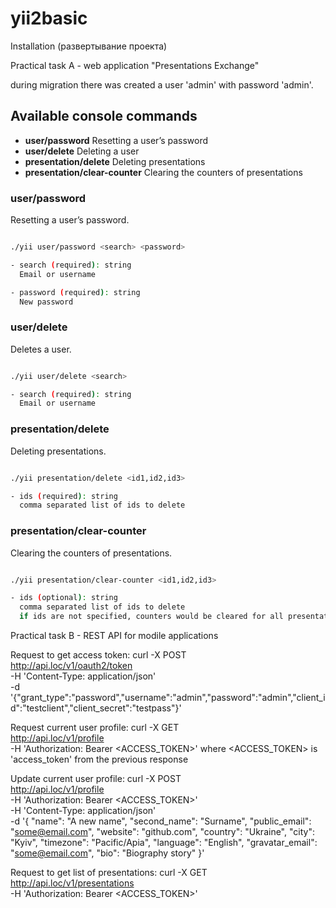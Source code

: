 # yii2basic

Installation (развертывание проекта)



Practical task A - web application "Presentations Exchange"

during migration there was created a user 'admin' with password 'admin'.





## Available console commands

- **user/password** Resetting a user’s password
- **user/delete** Deleting a user
- **presentation/delete** Deleting presentations
- **presentation/clear-counter** Clearing the counters of presentations

### user/password
Resetting a user’s password.

```sh

./yii user/password <search> <password>

- search (required): string
  Email or username

- password (required): string
  New password

```

### user/delete
Deletes a user.

```sh

./yii user/delete <search>

- search (required): string
  Email or username

```

### presentation/delete
Deleting presentations.

```sh

./yii presentation/delete <id1,id2,id3>

- ids (required): string
  comma separated list of ids to delete

```

### presentation/clear-counter
Clearing the counters of presentations.

```sh

./yii presentation/clear-counter <id1,id2,id3>

- ids (optional): string
  comma separated list of ids to delete
  if ids are not specified, counters would be cleared for all presentations

```









Practical task B - REST API for modile applications

Request to get access token:
curl -X POST \
  http://api.loc/v1/oauth2/token \
  -H 'Content-Type: application/json' \
  -d '{"grant_type":"password","username":"admin","password":"admin","client_id":"testclient","client_secret":"testpass"}'

Request current user profile:
curl -X GET \
  http://api.loc/v1/profile \
  -H 'Authorization: Bearer <ACCESS_TOKEN>'
where <ACCESS_TOKEN> is 'access_token' from the previous response

Update current user profile:
curl -X POST \
  http://api.loc/v1/profile \
  -H 'Authorization: Bearer <ACCESS_TOKEN>' \
  -H 'Content-Type: application/json' \
  -d '{
    "name": "A new name",
    "second_name": "Surname",
    "public_email": "some@email.com",
    "website": "github.com",
    "country": "Ukraine",
    "city": "Kyiv",
    "timezone": "Pacific/Apia",
    "language": "English",
    "gravatar_email": "some@email.com",
    "bio": "Biography story"
}'

Request to get list of presentations:
curl -X GET \
  http://api.loc/v1/presentations \
  -H 'Authorization: Bearer <ACCESS_TOKEN>'


